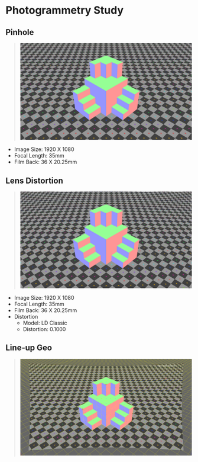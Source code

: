 # Photogrammetry Study

## Pinhole
> ![pinhole/pinhole_B.png](pinhole/pinhole_B.png)

- Image Size: 1920 X 1080
- Focal Length: 35mm
- Film Back: 36 X 20.25mm

## Lens Distortion
> ![lens_distortion/lens_distortion_B.png](lens_distortion/lens_distortion_B.png)

- Image Size: 1920 X 1080
- Focal Length: 35mm
- Film Back: 36 X 20.25mm
- Distortion
    - Model: LD Classic
    - Distortion: 0.1000

## Line-up Geo
> ![doc/lineup_geo.png](doc/lineup_geo.png)
